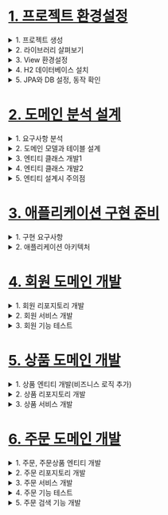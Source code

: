 # [1. 프로젝트 환경설정](./1.project-setting)
<details> <summary> 1. 프로젝트 생성</summary>

</details>

<details> <summary> 2. 라이브러리 살펴보기</summary>

- gradle 의존관계 보기
    - `./gradlew dependencies -configuration compileClasspath`

- spring-boot-starter-web
    - spring-boot-starter-tomcat: 톰캣 (웹서버)
    - spring-webmvc: 스프링 웹 MVC
- spring-boot-starter-thymeleaf: 타임리프 템플릿 엔진(View)
- spring-boot-starter-data-jpa
    - spring-boot-starter-aop
    - spring-boot-starter-jdbc
        - HikariCP 커넥션 풀 (부트 2.0 기본)
    - hibernate + JPA: 하이버네이트 + JPA
    - spring-data-jpa: 스프링 데이터 JPA
- spring-boot-starter(공통): 스프링 부트 + 스프링 코어 + 로깅
    - spring-boot
        - spring-core
    - spring-boot-starter-logging
- logback, slf4j

### 테스트 라이브러리
- spring-boot-starter-test
    - junit: 테스트 프레임워크
    - mockito: 목 라이브러리
    - assertj: 테스트 코드를 좀 더 편하게 작성하게 도와주는 라이브러리
    - spring-test: 스프링 통합 테스트 지원
- 핵심 라이브러리
    - 스프링 MVC
    - 스프링 ORM
    - JPA, 하이버네이트
    - 스프링 데이터 JPA
- 기타 라이브러리
    - H2 데이터베이스 클라이언트
    - 커넥션 풀: 부트 기본은 HikariCP
    - WEB(thymeleaf)
    - 로깅 SLF4J & LogBack
    - 테스트

참고: 스프링 데이터 JPA는 스프링과 JPA을 먼저 이해하고 사용해야 하는 응용기술이다.

</details>

<details> <summary> 3. View 환경설정</summary>

- thymeleaf 템플릿 엔진
    - thymeleaf 공식 사이트: https://www.thymeleaf.org/
    - 스프링 공식 튜토리얼: https://spring.io/guides/gs/serving-web-content/
    - 스프링부트 메뉴얼: https://docs.spring.io/spring-boot/docs/2.1.6.RELEASE/reference/html/
      boot-features-developing-web-applications.html#boot-features-spring-mvc-template-engines
- 스프링 부트 thymeleaf viewName 매핑
    - `resources:templates/` + (ViewName) + `.html`

- 참고: spring-boot-devtools 라이브러리를 추가하면, html 파일을 컴파일만 해주면 서버 재시작 없이
View 파일 변경이 가능하다.
    - `implementation 'org.springframework.boot:spring-boot-devtools'`
- 인텔리J 컴파일 방법: 메뉴 build Recompile

</details>

<details> <summary> 4. H2 데이터베이스 설치 </summary>

- 개발이나 테스트 용도로 가볍고 편리한 DB, 웹 화면 제공
- 주의 Version 1.4.200를 사용
- https://www.h2database.com/html/main.html
- 다운로드 및 설치
- 데이터 베이스 파일 생성 방법
    - `jdbc:h2:~/jpashop` (최소 한번)
    - `~/jpashop.mv.db`파일 생성 확인
    - 이후 부터는 `jdbc:h2:tcp://localhost/~/jpashop`

- 주의: H2 데이터베이스의 MVCC 옵션은 G2 1.4.198 버전부터 제거되었다. 1.4.200 버전에서는 MVCC옵션을 사용하면 오류가 발생한다.

</details>

<details> <summary> 5. JPA와 DB 설정, 동작 확인 </summary>

`main/resources/application.yml`
```
spring:
 datasource:
 url: jdbc:h2:tcp://localhost/~/jpashop
 username: sa
 password:
 driver-class-name: org.h2.Driver
 jpa:
 hibernate:
 ddl-auto: create
 properties:
 hibernate:
# show_sql: true
 format_sql: true
logging.level:
 org.hibernate.SQL: debug
# org.hibernate.type: trace
```

- spring.jpa.hibernate.ddl-auto: create
    - 이 옵션은 애플리케이션 실행 시점에 테이블을 drop 하고, 다시 생성한다.

> 참고: 모든 로그 출력은 가급적 로거를 통해 남겨야 한다
> `show_sql` : 옵션은 `System.out` 에 하이버네이트 실행 SQL을 남긴다.
> `org.hibernate.SQL` : 옵션은 logger를 통해 하이버네이트 실행 SQL을 남긴다

> 주의!`application.yml`같은 `yml`파일은 띄어쓰기(스페이스) 2칸으로 계층을 만든다. 따라서
> 띄어쓰기 2칸을 필수로 적어주어야 한다.
> 예를 들어서 아래의 `datasource`는 `spring:`하위에 있고 앞에 띄어쓰기 2칸이 있으므로
> `spring.datasource`가 된다. 다음 코드에 주석으로 띄어쓰기를 적어두었다.<br>

yml 띄어쓰기 주의
```
spring: #띄어쓰기 없음
 datasource: #띄어쓰기 2칸
 url: jdbc:h2:tcp://localhost/~/jpashop #4칸
 username: sa
 password:
 driver-class-name: org.h2.Driver
 jpa: #띄어쓰기 2칸
 hibernate: #띄어쓰기 4칸
 ddl-auto: create #띄어쓰기 6칸
 properties: #띄어쓰기 4칸
 hibernate: #띄어쓰기 6칸
# show_sql: true #띄어쓰기 8칸
 format_sql: true #띄어쓰기 8칸
logging.level: #띄어쓰기 없음
 org.hibernate.SQL: debug #띄어쓰기 2칸
# org.hibernate.type: trace #띄어쓰기 2칸
```

> 주의! @Test는 JUnit4를 사용하면 org.junit.Test를 사용하셔야 합니다. 만약 JUnit5 버전을 사용하면
> 그것에 맞게 사용하면 된다.
- Entity, Repository 동작 확인
- jar 빌드해서 동작 확인
    - `./gradlew clean build`
    - `cd build/libs/`
    - `java -jar ./jpashop...`

> 오류: 테스트를 실행했는데 다음과 같이 테스트를 찾을 수 없는 오류가 발생하는 경우
> `No tests found for given indlues: [jpabook.jpashop.MemberRepositoryTest]`
> `(filter.includeTestsMatching)`
> 해결: 스프링 부트 2.1.x 버전을 사용하지 않고, 2.2.x 이상 버전을 사용하면 Junit5가 설치된다. 이때는
> `build.gradle` 마지막에 다음 내용을 추가하면 테스트를 인식할 수 있다. Junit5 부터는 `build.gradle`
> 에 다음 내용을 추가 해야 테스트가 인식된다.

`build.gradle`마지막에 추가
```
test {
useJUnitPlatform()
}
```

> 참고: 스프링 부트를 통해 복잡한 설정이 다 자동화 되었다. `persistence.xml`도 없고,
> `LocalContainerEntityManagerFactoryBean`도 없다. 스프링 부트를 통한 추가 설정은
> 스프링 부트 메뉴얼을 참고하고, 스프링 부트를 사용하지 않고 순수 스프링과 JPA 설정 방법은 자바
> ORM표준 JPA 프로그래밍 책을 참고

### 쿼리 파라미터 로그 남기기
- 로그에 다음을 추가하기 `org.hiberrnate.type`: SQL 실행 파라미터를 로그로 남긴다.
- 외부 라이브 러리 사용
    - https://github.com/gavlyukovskiy/spring-boot-data-source-decorator
    - 스프링 부트를 사용하면 이 라이브러리만 추가하면 된다.<br>
    `implementation 'com.github.gavlyukovskiy:p6spy-spring-boot-starter:1.5.6'`

> 참고: 쿼리 파라미터를 로그로 남기는 외부 라이브러리는 시스템 자원을 사용하므로, 개발 단계에서는 편하게
> 사용해도 된다. 하지만 운영시스템에 적용하려면 꼭 성능테스트를 하고 사용하는 것이 좋다.

</details>

# [2. 도메인 분석 설계](./2.domain_analysis_design)

<details> <summary> 1. 요구사항 분석 </summary>

![image](https://user-images.githubusercontent.com/28394879/133268707-02de0e4f-fffb-4e93-a1a6-20d49487e339.png)

### 기능 목록
- 회원 기능
    - 회원 등록
    - 회원 조회
- 상품 기능
    - 상품 등록
    - 상품 수정
    - 상품 조회
- 주문 기능
    - 상품 주문
    - 주문 내역 조회
    - 주문 취소
- 기타 요구사항
    - 상품은 제고 관리가 필요하다.
    - 상품의 종류는 도서,음반,영화가 있다.
    - 상품을 카테고리로 구분할 수 있다.
    - 상품 주문시 배송 정볼르 입력할 수 있다.

</details>

<details> <summary> 2. 도메인 모델과 테이블 설계 </summary>

## 도메인 모델과 테이블 설계
![image](https://user-images.githubusercontent.com/28394879/133434624-67879f8b-c61d-4085-b6e5-acda70cdb6b9.png)
- 회원, 주문, 상품의 관계: 회원은 여러 상품을 주문할 수 있다. 그리고 한 번 주문할 때 여러 상품을 선택할 수 있으므로 주문과 상품은 다대다 관계다.
하지만 이런 다대다 관계는 관계형 데이터베이스는 물론이고 엔티티에서도 거의 사용하지 않는다. 따라서 그림처럼 주문상품이라는 엔티티를 추가해서
다대다 관계를 일대일, 다대일 관계로 풀어냈다.

- 상품 분류: 상품은 도서, 음반, 영화로 구분되는데 상품이라는 공통 속성을 사용하므로 상속 구조로 표현했다.

### 회원 엔티티 분석
![image](https://user-images.githubusercontent.com/28394879/133435599-d393a2c2-0de4-492a-8fa8-4b9885cb8d51.png)
- 회원(Member): 이름과 임베디드 타입인 주소(`Address`), 그리고 주문(`orders`) 리스트를 가진다.
- 주문(Order): 한 번 주문시 여러 상품을 주문할 수 있으므로 주문과 상품주문(`OrderItem`)은 일대다 관계다.
주문은 상품을 주문한 회원과 배송 정보, 주문 날짜, 주문 상태(`status`)를 가지고 있다. 주문 상태는 열거형을 사용했는데 주문(`Order`), 취소(`CANCEL`)을 표현할 수 있다.

- 주문상품(OrderItem): 주문한 상품 정보와 주문 금액(`orderPrice`), 주문 수량(`count`)정보를 가지고 있다. (보통 `OrderLine`, `ListItem`으로 많이 표현한다.)

- 상품(Item): 이름, 가격, 재고수량(`stockQuantity`)을 가지고 있다. 상품을 주문하면 재고수량이 줄어든다. 상품의 종류로는 도서, 음반, 영화가 있는데 각각은 사용하는 속성이 조금씩 다르다.

- 배송(Delivery): 주문시 하나의 배송 정보를 생성한다. 주문과 배송은 일대일 관계다.

- 카테고리(Category): 상품과 다대다 관계를 맺는다. `parent`, `child`로 부모, 자식 카테고리를 연결한다.

- 주소(Address): 값 타입(임베디드 타입)이다. 회원과 배송(Delivery)에서 사용한다.

> 참고: 회원 엔티티 분석 그림에서 Order와 Delivery가 단방향 관계로 잘못 그려져 있다. 양방향 관계가 맞다.

> 참고: 회원이 주문을 하기 때문에, 회원이 주문리스트를 가지는 것은 얼핏 보면 잘 설계한 것 같지만, 객체 세상은
> 실제 세계와는 다르다. 실무에서는 회원이 주문을 참조하지 않고, 주문이 회원을 참조하는 것으로 충분하다.
> 여기서는 일대다, 다대일 양방향 연관관계를 설명하기 위해서 추가했다.

### 회원 테이블 분석
![image](https://user-images.githubusercontent.com/28394879/133438311-c815f9b1-1f81-40ce-8df4-aa9c8400e2cf.png)

- MEMBER: 회원 엔티티의 `Address`임베디드 타입 정보가 회원 테이블에 그대로 들어갔다. 이것은 `DELIVERY`테이블도 마찬가지다.

- ITEM: 앨범, 도서, 영화 타입을 통합해서 하나의 테이블로 만들었다. `DTYPE` 컬럼으로 타입을 구분한다.

> 참고: 테이블명이 `ORDER`가 아니라 `ORDERS`인 것은 데이터베이스가 `order by`때문에 예약어로 잡고 있는 경우가 많다. 그래서 관례상 `ORDERS`를 많이 사용한다.

> 참고: 실제 코드에서는 DB에 소문자 + _(언더스코어) 스타일을 사용한다.
> 데이터베이스 테이블명, 컬럼명에 대한 관례는 회사마다 다르다. 보통은 대문자 + _(언더스코어)나 소문자 + _(언더스코어) 방식 중에 하나를 지정해서 일관성 있게 사용한다.
> 여기에서는 객체와 차이를 나타내기 위해 데이터베이스 테이블, 컬럼명은 대문자를 사용했지만, **실제 코드에서는 소문자 + _(언더스코어) 스타일을 사용하겠다.

### 연관관계 매핑 분석
- 회원과 주문: 일대다, 다대일의 양방향 관계다. 따라서 연관관계의 주인을 정해야 하는데, 외래 키가 있는 주문을 연관관계의 주인으로 정하는 것이 좋다.
그러므로 `Order.member`를 `ORDERS.MEMBER_ID` 외래키와 매핑한다.

- 주문상품과 주문: 다대일 양방향 관계다. 외래 키가 주문상품에 있으므로 주문상품이 연관관계의 주인이다. 그러므로 `OrderItem.order`를 `ORDER_ITEM.ORDER_ID`외래키와 매핑한다.

- 주문상품과 상품: 다대일 단방향 관계다. `OrderItem.item`을 `ORDER_ITEM.ITEM_ID` 외래키와 매핑한다.

- 주문과 배송: 일대일 단방향 관계다. `Order.delivery`를 `ORDERS.DELIVERY_ID` 외래키와 매핑한다.

- 카테고리와 상품: `@ManyToMany`를 사용해서 매핑한다. (실무에서 @ManyToMany는 사용하지 말자. 여기서는 다대다 관계를 예제로 보여주기 위해 추가했을 뿐이다.)

> 참고: 외래 키가 있는 곳을 연관관계의 주인으로 정해라.
> 연관관계의 주인은 단순히 외래 키를 누가 관리하냐의 문제이지 비즈니스상 우위에 있다고 주인으로 정하면
> 안된다.. 예를 들어서 자동차와 바퀴가 있으면, 일대다 관계에서 항상 다쪽에 외래 키가 있으므로 외래 키가
> 있는 바퀴를 연관관계의 주인으로 정하면 된다. 물론 자동차를 연관관계의 주인으로 정하는 것이 불가능 한
> 것은 아니지만, 자동차를 연관관계의 주인으로 정하면 자동차가 관리하지 않는 바퀴 테이블의 외래 키 값이
> 업데이트 되므로 관리와 유지보수가 어렵고, 추가적으로 별도의 업데이트 쿼리가 발생하는 성능 문제도 있
> 다. 자세한 내용은 JPA 기본편을 참고하자.


</details>

<details> <summary> 3. 엔티티 클래스 개발1 </summary>

- 예제에서는 설명을 쉽게하기 위해 엔티티 클래스에 Getter, Setter를 모두 열고, 최대한 단순하게 설계
- 실무에서는 가급적 Getter는 열어두고, Setter는 꼭 필요한 경우에만 사용하는 것을 추천

> 참고: 이론적으로 Getter, Setter 모두 제공하지 않고, 꼭 필요한 별도의 메서드를 제공하는게 가장 이상적이다.
> 하지만 실무에서 엔티티의 데이터는 조회할 일이 너무 많으므로, Getter의 경우 모두 열어두는 것이 편리하다.
> Getter는 아무리 호출해도 호출 하는 것 만으로 어떤 일이 발생하지 않는다. 하지만 Setter는 문제가 다르다.
> Setter를 호출하면 데이터가 변한다. Setter를 막 열어두면 가까운 미래에 엔티티가 도대체 왜 변경되는지
> 추적하기 점점 힘들어진다. 그래서 엔티티를 변경할 때는 Setter 대신에 변경 지점이 명확하도록 변경을 위한
> 비즈니스 메서드를 별도로 제공해야 한다.

### 회원 엔티티
> 참고: 엔티티의 식별자는 id 를 사용하고 PK 컬럼명은 member_id 를 사용했다. 엔티티는 타입(여기서는
> Member)이 있으므로 id 필드만으로 쉽게 구분할 수 있다. 테이블은 타입이 없으므로 구분이 어렵다. 그리
> 고 테이블은 관례상 테이블명 + id 를 많이 사용한다. 참고로 객체에서 id 대신에 memberId 를 사용해도
> 된다. 중요한 것은 일관성이다.

</details>

<details> <summary> 4. 엔티티 클래스 개발2 </summary>

### 카테고리 엔티티
> 참고: 실무에서는 @ManyToMany를 사용하지 말자
> @MnayToMany는 편리한 것 같지만, 중간 테이블(CATEGORY_ITEM)에 컬럼을 추가할 수 없고, 세밀하게
> 쿼리를 실행하기 어렵기 때문에 실무에서 사용하기에는 한계가 있다. 중간 엔티티(CategoryItem)를 만들고
> @ManyToOne, @OneToMany로 매핑해서 사용하자. 정리하면 다대다 매핑을 일대다, 다대일 매핑으로 풀어내서 사용하자.

### 주소 값 타입
> 참고: 값 타입은 변경 불가능하게 설계해야 한다.
> @Setter 를 제거하고, 생성자에서 값을 모두 초기화해서 변경 불가능한 클래스를 만들자. JPA 스펙상 엔티
> 티나 임베디드 타입( @Embeddable )은 자바 기본 생성자(default constructor)를 public 또는
> protected 로 설정해야 한다. public 으로 두는 것 보다는 protected 로 설정하는 것이 그나마 더 안전
> 하다.
> JPA가 이런 제약을 두는 이유는 JPA 구현 라이브러리가 객체를 생성할 때 리플랙션 같은 기술을 사용할 수
> 있도록 지원해야 하기 때문이다.

</details>

<details> <summary> 5. 엔티티 설계시 주의점 </summary>

### 엔티티에는 가급적 Setter를 사용하지 말자
- Setter가 모두 열려있으면, 변경 포인트가 너무 많아서 유지보수가 어렵다.

### 모든 연관관계는 지연로딩으로 설정!
- 즉시로딩(`EAGER`)은 예측이 어렵고, 어떤 SQL이 실행될지 추적하기 어렵다. 특히 JPQL을 실행할 때 N+1 문제가 자주 발생한다.
- 실무에서 모든 연관관계는 지연로딩(`LAZY`)으로 설정해야 한다.
- 연관된 엔티티를 함께 DB에서 조회해야 하면, fetch join 또는 엔티티 그래프 기능을 사용한다.
- @XToOne(OneToOne, ManyToOne)관계는 기본이 즉시로딩이므로 직접 지연로딩으로 설정해야 한다.

### 컬렉션은 필드에서 초기화 하자.
- 컬렉션은 필드에서 바로 초기화 하는 것이 안전하다.
- `null` 문제에서 안전하다.
- 하이버네이트는 엔티티를 영속화 할 때, 컬렉션을 감싸서 하이버네이트가 제공하는 내장 컬렉션으로 변경한다. 만약
`getOrders()`처럼 임의의 메서드에서 컬렉션을 잘못 생성하면 하이버네이트 내부 메커니즘에 문제가 발생할 수 있다.
따라서 필드레벨에서 생성하는 것이 가장 안전하고, 코드도 간결하다.
- ex) `private List<Order> orders = new ArrayList<>();` 얘를 생성자로 orders = new ArrayList<>()하는것보다 낫다.
```java
Member member = new Member();
System.out.println(member.getOrders().getClass());
em.persist(team);
System.out.println(member.getOrders().getClass());

// 출력 결과
class java.util.ArrayList
class org.hibernate.collection.internal.PersistentBag // 똑같은 orders인데 class가 바꼈음.. 근데 이것 이후로 또 ArrayList로 바뀌면 문제 생긴다.
```

### 테이블, 컬럼명 생성 전략
- 스프링 부트에서 하이버네이트 기본 매핑 전략을 변경해서 실제 테이블 필드명은 다름
- https://docs.spring.io/spring-boot/docs/2.1.3.RELEASE/reference/htmlsingle/#howto-configure-hibernate-naming-strategy
- https://docs.jboss.org/hibernate/orm/5.4/userguide/html_single/Hibernate_User_Guide.html#naming
- 하이버네이트 기존 구현: 엔티티의 필드명을 그대로 테이블의 컬럼명으로 사용(`SpringPhysicalNamingStrategy`)
- 스프링 부트 신규 설정(엔티티(필드) -> 테이블(컬럼))
    1. 카멜 케이스 -> 언더스코어(memberPoint -> member_point)
    2. .(점) -> _(언더스코어)
    3. 대문자 -> 소문자

- 적용 2단계
    1. 논리명 생성: 명시적으로 컬럼, 테이블명을 직접 적지 않으면 ImplicitNamingStrategy 사용
    `spring.jpa.hibernate.naming.implicit-strategy`: 테이블이나, 컬럼명을 명시하지 않을 때 논리명 적용
    2. 물리명 적용: `spring.jpa.hibernate.naming.physical-strategy`: 모든 논리명에 적용됨, 실제 테이블에 적용
    (username -> usernm 등으로 회사 룰로 바꿀 수 있음)
    - 스프링 부트 기본 설정
    ```
    spring.jpa.hibernate.naming.implicit-strategy:
    org.springframework.boot.orm.jpa.hibernate.SpringImplicitNamingStrategy

    spring.jpa.hibernate.naming.physical-strategy:
    org.springframework.boot.orm.jpa.hibernate.SpringPhysicalNamingStrategy
    ```


</details>

# [3. 애플리케이션 구현 준비](./3.application_implementation_ready)

<details> <summary> 1. 구현 요구사항 </summary>

### 기능 목록
- 회원 기능
    - 회원 등록
    - 회원 조회
- 상품 기능
    - 상품 등록
    - 상품 수정
    - 상품 조회
- 주문 기능
    - 상품 주문
    - 주문 내역 조회
    - 주문 취소
- 기타 요구사항
    - 상품은 제고 관리가 필요하다.
    - 상품의 종류는 도서,음반,영화가 있다.
    - 상품을 카테고리로 구분할 수 있다.
    - 상품 주문시 배송 정볼르 입력할 수 있다.

### 예제를 단순화 하기 위해 다음 기능은 구현X
- 로그인과 권한 관리X
- 파라미터 검증과 예외 처리 단순화
- 상품은 도서만 사용
- 카테고리는 사용X
- 배송 정보는 사용X



</details>


<details> <summary> 2. 애플리케이션 아키텍처 </summary>

![image](https://user-images.githubusercontent.com/28394879/133625272-6d95d3b0-04f4-413d-acee-37bd5b635d24.png)
### 계층형 구조 사용
- controller, web: 웹 계층
- service: 비즈니스 로직, 트랜잭션 처리
- repository: JPA를 직접 사용하는 계층, 엔티티 매니저 사용
- domain: 엔티티가 모여 있는 게층, 모든 계층에서 사용

### 패키지 구조
- jpabook.jpashop
    - domain
    - exception
    - repository
    - service
    - web

#### 개발순서: 서비스, 리포지트리 계층을 개발하고, 테스트 케이브를 작성해서 검증, 마지막에 웹 계층 적용



</details>

# [4. 회원 도메인 개발](./4.member_domain_develop)

<details> <summary> 1. 회원 리포지토리 개발 </summary>

**구현 기능**
- 회원 등록
- 회원 목록 조회

**순서**
- 회원 엔티티 코드 다시 보기
- 회원 리포지토리 개발
- 회원 서비스 개발
- 회원 기능 테스트

### 회원 리포지 토리 개발

**기술 설명**
- `@Repository`: 스프링 빈으로 등록, JPA 예외를 스프링 기반 예외로 예외 변환
- `@PersistenceContext`: 엔티티 매니저(`EntityManager`)주입
- `@PersistenceUnit`: 엔티티 매니저 팩토리(`EntityManagerFactory`)주입

</details>

<details> <summary> 2. 회원 서비스 개발 </summary>

### 회원 서비스 코드
**기술 설명**
- `@Service`
- `@Transactional`: 트랜잭션, 영속성 컨텍스트
    - `readOnly=true`: 데이터의 변경이 없는 읽기 전용 메서드에 사용, 영속성 컨텍스트를 플러시 하지 않으므로 약간의 성능 향상(읽기 전용에는 다 적용)
    - 데이터베이스 드라이버가 지원하면 DB에서 성능 향상
- `@Autowired`
    - 생성자 Injection 많이 사용, 생성자가 하나면 생략 가능

**기능 설명**
- `join()`
- `findMembers()`
- `findOne()`

> 참고: 실무에서는 검증 로직이 있어도 멀티 쓰레드 상황을 고려해서 회원 테이블의 회원명 컬럼에 유니크 제약 조건을 추가하는 것이
> 안전하다.

> 참고: 스프링 필드 주입 대신에 생성자 주입을 사용하자.

> 참고: 스프링 데이터 JPA를 사용하면 `EntityManager`도 주입 가능

</details>

<details> <summary> 3. 회원 기능 테스트 </summary>

**테스트 요구사항**
- 회원가입을 성공해야 한다.
- 회원가입 할 때 같은 이름이 있으면 예외가 발생해야 한다.

**기술 설명**
- `@SpringBootTest`: 스프링 부트 띄우고 테스트(이게 없으면 `@Autowired`다 실패)
- `@Transactional`: 반복 가능한 테스트 지원, 각각의 테스트를 실행할 때마다 트랜잭션을 시작하고 **테스트가 끝나면
트랜잭션을 강제로 롤백(이 어노테이션이 테스트 케이스에서 사용될 때만 롤백)

**기능 설명**
- 회원가입 테스트
- 중복 회원 예외처리 테스트

> 참고: 테스트 케이스 작성 고수 되는 마법: Given, When, Then
> (http://martinfowler.com/bliki/GivenWhenThen.html)
> 이 방법이 필수는 아니지만 이 방법을 기본으로 해서 다양하게 응용하는 것을 권장

### 테스트 케이스를 위한 설정
- 테스트 케이스 격리된 환경에서 실행하고, 끝나면 데이터를 초기화하는 것이 좋다. 그런 면에서 메모리 DB를 사용하는 것이 가장 이상적이다.
- 추가로 테스트 케이스를 위한 스프링 환경과, 일반적으로 애플리케이션을 실행하는 환경은 보통 다르므로 설정 파일을 다르게 사용하자.
- 다음과 같이 간단하게 테스트용 설정 파일을 추가하면 된다.
    - `test/resources/application.yml`
    ```yml
    spring:
    # datasource:
    # url: jdbc:h2:mem:testdb
    # username: sa
    # password:
    # driver-class-name: org.h2.Driver
    # jpa:
    # hibernate:
    # ddl-auto: create
    # properties:
    # hibernate:
     # show_sql: true
    # format_sql: true
    # open-in-view: false
    logging.level:
     org.hibernate.SQL: debug
    # org.hibernate.type: trace
    ```
    - 이제 테스트에서 스프링을 실행하면 이 위치에 있는 설정 파일을 읽는다. (만약 이 위치에 없으면 `src/resources/application.yml` 을 읽는다.)
- 스프링 부트는 datasource 설정이 없으면, 기본적으로 메모리 DB를 사용하고, driver-class도 현재 등록된 라이브러리를 보고 찾아준다.
- 추가로 `ddl-auto`도 `create-drop`모드로 동작한다. 따라서 데이터소스나, JPA 관련된 별도의 추가 설정을 하지 않아도 된다.


</details>


# [5. 상품 도메인 개발](./5.item_domain_develop)
<details> <summary> 1. 상품 엔티티 개발(비즈니스 로직 추가) </summary>

**구현 기능**
- 상품 등록
- 상품 목록 조회
- 상품 수정

**순서**
- 상품 엔티티 개발(비즈니스 로직 추가)
- 상품 리포지토리 개발
- 상품 서비스 개발

** 비즈니스 로직 분석**
- `addStock()` 메서드는 파라미터로 넘어온 수만큼 재고를 늘린다. 이 메서드는 재고가 증가하거나 상품 주문을 취소해서 재고를 다시 늘려야 할 때 사용한다.
- `remoteStock()` 메서드는 파라미터로 넘어온 수만큼 재고를 줄인다. 만약 재고가 부족하면 예외가 발생한다. 주로 상품을 주문할 떄 사용한다.

</details>

<details> <summary> 2. 상품 리포지토리 개발 </summary>

**기능 설명**
- `save()`
    - `id`가 없으면 신규로 보고 `persist()`실행
    - `id`가 있으면 이미 데이터베이스에 저장된 엔티티를 수정한다고 보고, `merge()`를 실행, 자세한 내용은 뒤에 웹에서 설명(그냥 지금은 저장한다 정도로만 생각하자)

</details>

<details> <summary> 3. 상품 서비스 개발 </summary>

- 상품 서비스는 상품 리포지토리에 단순히 위임한 하는 클래스

- 상품 기능 테스트는 회원 테스트와 비슷하므로 생략 ( 실무에서는 다 작성해야 됨 )

</details>




# [6. 주문 도메인 개발](./6.order-domain-develop)

<details> <summary> 1. 주문, 주문상품 엔티티 개발 </summary>

**구현 기능**
- 상품 주문
- 주문 내역 조회
- 주문 취소

**순서**
- 주문 엔티티, 주문상품 엔티티 개발
- 주문 리포지토리 개발
- 주문 서비스 개발
- 주문 검색 기능 개발
- 주문 기능 테스트

### 주문 엔티티 개발
**기능 설명**
- 생성 메서드(`createOrder()`): 주문 엔티티를 생성할 때 사용한다. 주문 회원, 배송정보, 주문상품의 정보를 받아서 실제 주문 엔티티를 생성한다.
- 주문 취소(`cancel()`): 주문 취소시 사용한다. 주문 상태를 취소로 변경하고 주문상품에 주문 취소를 알린다. 만약 이미 배송을 완료한 상품이면 주문을 취소하지 못하도록 예외를 발생시킨다.
- 전체 주문 가격 조회: 주문 시 사용한 전체 주문 가격을 조회한다. 전체 주문 가격을 알려면 각각의 주문상품 가격을 알아야 한다. 로직을 보면 연관된 주문상품들의 가격을 조회해서 더한 값을 반환 한다.
( 실무에서는 주로 주문에 전체 주문 가격 필드를 두고 역정규화 한다. )

### 주문상품 엔티티 개발
**기능 설명**
- 생성 메서드(`createOrderItem()`): 주문 상품, 가격, 수량 정보를 사용해서 주문상품 엔티티를 생성한다.
그리고 `item.removeStock(count)`를 호출해서 주문한 수량만큼 상품의 재고를 줄인다.
- 주문 취소(`cancel()`): `getItem().addStock(count)`를 호출해서 취소한 주문 수량만큼 상품의 재고를 증가시킨다.
- 주문 가격 조회(`getTotalPrice()`): 주문 가격에 수량을 곱한 값을 반환한다.


</details>

<details> <summary> 2. 주문 리포지토리 개발 </summary>

### 주문 리포지 토리 개발
- 주문 리포지토리에는 주문 엔티티를 저장하고 검색하는 기능이 있다. 마지막의 `findAll(OrderSearch orderSearch)`메서드는 조금 뒤에 있는 주문 검색 기능에서 자세히 알아보자.

</details>

<details> <summary> 3. 주문 서비스 개발 </summary>

### 주문 서비스 개발
- 주문 서비스는 주문 엔티티와 주문 상품 엔티티의 비즈니스 로직을 활용해서 주문, 주문 취소, 주문 내역 검색 기능을 제공한다.

- 참고: 예제를 단순화하려고 한 번에 하나의 상품만 주문할 수 있게 했다.

- 주문(`order()`): 주문하는 회원 식별자, 상품 식별자, 주문 수량 정보를 받아서 실제 주문 엔티티를 생성한 후 저장한다.
- 주문 취소(`cancelOrder()`): 주문 식별자를 받아서 주문 엔티티를 조회한 후 주문 엔티티에 주문 취소를 요청한다.
- 주문 검색(`findOrders()`): `OrderSearch`라는 검색 조건을 가진 객체로 주문 엔티티를 검색한다. 자세한 내용은 다음에 나오는 주문 검색 기능에서 알아보자.

> 참고: 주문 서비스의 주문과 주문 취소 메서드를 보면 비즈니스 로직 대부분이 엔티티에 있다.
> 서비스 계층은 단순히 엔티티에 필요한 요청을 위임하는 역할을 한다.
> 이처럼 엔티티가 비즈니스 로직을 가지고 객체 지향의 특성을 적극 활용하는 것을 **도메인 모델 패턴(DDD)**이라고 한다.
> 반대로 엔티티에는 비즈니스 로직이 거의 없고 서비스 계층에서 대부분의 비즈니스 로직을 처리하는 것을 **트랜잭션 스크립트 패턴** 이라 한다.

</details>

<details> <summary> 4. 주문 기능 테스트 </summary>

**테스트 요구사항**
- 상품 주문이 성공해야 한다.
- 상품을 주문할 때 재고 수량을 초과하면 안 된다.
- 주문 취소가 성공해야 한다.

### 상품 주문 테스트
- 상품주문이 정상 동작하는지 확인하는 테스트다. Given 절에서 테스트를 위한 회원과 상품을 만들고 When 절에서 실제 상품을 주문하고
Then 절에서 주문 가격이 올바른지, 주문 후 재고 수량이 정확히 줄었는지 검증한다.

### 재고 수량 초과 테스트
- 재고 수량을 초과해서 상품을 주문해보자. 이때는 `NotEnoughStockException`예외가 발생해야 한다.

### 주문 취소 테스트
- 주문을 취소하면 그만큼 재고가 증가해야 한다.

</details>

<details> <summary> 5. 주문 검색 기능 개발 </summary>

- JPA에서 **동적 쿼리** 를 어떻게 해결해야 하는가?

**검색을 추가한 주문 리포지토리 코드**

### 검색을 추가한 주문 리포지토리 코드
- `findAll(OrderSearch orderSearch)` 메서드는 검색 조건에 동적으로 쿼리를 생성해서 주문 엔티티를 조회 한다.

### JPQL로 처리
- JPAL 쿼리를 문자로 생성하기는 번거롭고, 실수로 인한 버그가 충분히 발생할 수 있다.

### JPA Criteria로 처리
- JPA Criteria는 JPA 표준 스펙이지만 실무에서 사용하기에 너무 복잡하다. 결국 다른 대안이 필요하다.
- 많은 개발자가 비슷한 고민을 했지만, 가장 멋진 해결책은 Querydsl이 제시했다.
- Querydsl 소개장에서 간단히 언급하겠다. 이것은 이대로 진행하자.

> 참고: JPA Criteria에 대한 자세한 내용은 자바 ORM 표준 JPA 프로그래밍 책을 참고하자


</details>